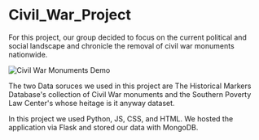 # Civil_War_Project

For this project, our group decided to focus on the current political and social landscape and chronicle the removal of civil war monuments nationwide.

![Civil War Monuments Demo](https://github.com/kingcrow15/Civil_War_Project/blob/master/terbear/data-transition.gif)

The two Data soruces we used in this project are The Historical Markers Database's collection of Civil War monuments and the Southern Poverty Law Center's whose heitage is it anyway dataset.

In this project we used Python, JS, CSS, and HTML. We hosted the application via Flask and stored our data with MongoDB.
